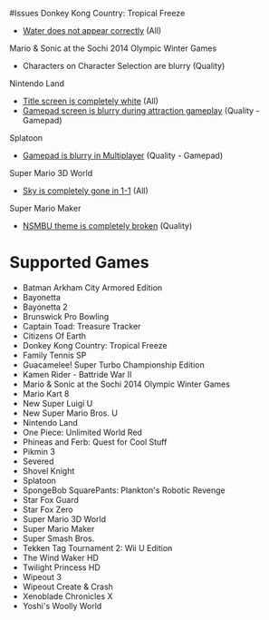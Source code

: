 #Issues
Donkey Kong Country: Tropical Freeze

- [Water does not appear correctly](http://i.imgur.com/0X194fi.jpg) (All)

Mario & Sonic at the Sochi 2014 Olympic Winter Games

- Characters on Character Selection are blurry (Quality)

Nintendo Land

- [Title screen is completely white](http://i.imgur.com/Jmbpj0h.png) (All)
- [Gamepad screen is blurry during attraction gameplay](http://i.imgur.com/B22muq6.jpg) (Quality - Gamepad)

Splatoon

- [Gamepad is blurry in Multiplayer](http://imgur.com/a/1YecH) (Quality - Gamepad)

Super Mario 3D World

- [Sky is completely gone in 1-1](http://i.imgur.com/YwnNN2w.jpg) (All)

Super Mario Maker

- [NSMBU theme is completely broken](http://i.imgur.com/OumJaa6.png) (Quality)

# Supported Games
- Batman Arkham City Armored Edition
- Bayonetta
- Bayonetta 2
- Brunswick Pro Bowling
- Captain Toad: Treasure Tracker
- Citizens Of Earth
- Donkey Kong Country: Tropical Freeze
- Family Tennis SP
- Guacamelee! Super Turbo Championship Edition
- Kamen Rider - Battride War II
- Mario & Sonic at the Sochi 2014 Olympic Winter Games
- Mario Kart 8
- New Super Luigi U
- New Super Mario Bros. U
- Nintendo Land
- One Piece: Unlimited World Red
- Phineas and Ferb: Quest for Cool Stuff
- Pikmin 3
- Severed
- Shovel Knight
- Splatoon
- SpongeBob SquarePants: Plankton's Robotic Revenge
- Star Fox Guard
- Star Fox Zero
- Super Mario 3D World
- Super Mario Maker
- Super Smash Bros.
- Tekken Tag Tournament 2: Wii U Edition
- The Wind Waker HD
- Twilight Princess HD
- Wipeout 3
- Wipeout Create & Crash
- Xenoblade Chronicles X
- Yoshi's Woolly World
